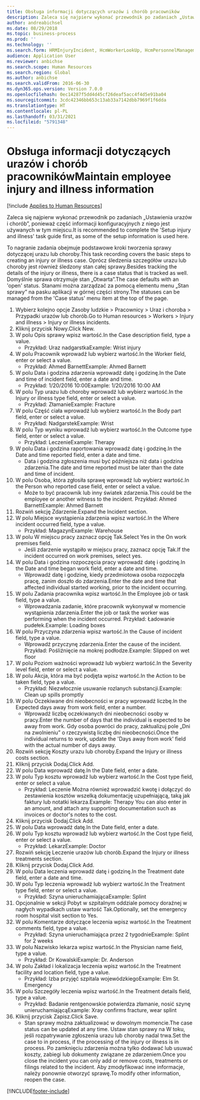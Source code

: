 ```yaml
---
title: Obsługa informacji dotyczących urazów i chorób pracowników
description: Zaleca się najpierw wykonać przewodnik po zadaniach „Ustawienia urazów i chorób”, ponieważ część informacji konfiguracyjnych z niego jest używanych w tym miejscu.
author: andreabichsel
ms.date: 08/29/2018
ms.topic: business-process
ms.prod: ''
ms.technology: ''
ms.search.form: HRMInjuryIncident, HcmWorkerLookUp, HcmPersonnelManagementWorkspace
audience: Application User
ms.reviewer: anbichse
ms.search.scope: Human Resources
ms.search.region: Global
ms.author: anbichse
ms.search.validFrom: 2016-06-30
ms.dyn365.ops.version: Version 7.0.0
ms.openlocfilehash: 0ec14287f5dd4d45cf26deaf5acc4f4d5e91ba04
ms.sourcegitcommit: 3cdc42346bb653c13ab33a7142dbb7969f1f6dda
ms.translationtype: HT
ms.contentlocale: pl-PL
ms.lasthandoff: 03/31/2021
ms.locfileid: "5791348"
---
```

# <a name="maintain-employee-injury-and-illness-information"></a><span data-ttu-id="63ed9-103">Obsługa informacji dotyczących urazów i chorób pracowników</span><span class="sxs-lookup"><span data-stu-id="63ed9-103">Maintain employee injury and illness information</span></span>

[!include [Applies to Human Resources](../includes/applies-to-hr.md)]



<span data-ttu-id="63ed9-104">Zaleca się najpierw wykonać przewodnik po zadaniach „Ustawienia urazów i chorób”, ponieważ część informacji konfiguracyjnych z niego jest używanych w tym miejscu.</span><span class="sxs-lookup"><span data-stu-id="63ed9-104">It is recommended to complete the 'Setup injury and illness' task guide first, as some of the setup information is used here.</span></span> 



<span data-ttu-id="63ed9-105">To nagranie zadania obejmuje podstawowe kroki tworzenia sprawy dotyczącej urazu lub choroby.</span><span class="sxs-lookup"><span data-stu-id="63ed9-105">This task recording covers the basic steps to creating an injury or illness case.</span></span> <span data-ttu-id="63ed9-106">Oprócz śledzenia szczegółów urazu lub choroby jest również śledzony stan całej sprawy.</span><span class="sxs-lookup"><span data-stu-id="63ed9-106">Besides tracking the details of the injury or illness, there is a case status that is tracked as well.</span></span>  <span data-ttu-id="63ed9-107">Domyślnie sprawa otrzymuje stan „Otwarta”.</span><span class="sxs-lookup"><span data-stu-id="63ed9-107">The case defaults with an 'open' status.</span></span>  <span data-ttu-id="63ed9-108">Stanami można zarządzać za pomocą elementu menu „Stan sprawy” na pasku aplikacji w górnej części strony.</span><span class="sxs-lookup"><span data-stu-id="63ed9-108">The statuses can be managed from the 'Case status' menu item at the top of the page.</span></span>

1. <span data-ttu-id="63ed9-109">Wybierz kolejno opcje Zasoby ludzkie > Pracownicy > Uraz i choroba > Przypadki urazów lub chorób.</span><span class="sxs-lookup"><span data-stu-id="63ed9-109">Go to Human resources > Workers > Injury and illness > Injury or illness incidents.</span></span>
2. <span data-ttu-id="63ed9-110">Kliknij przycisk Nowy.</span><span class="sxs-lookup"><span data-stu-id="63ed9-110">Click New.</span></span>
3. <span data-ttu-id="63ed9-111">W polu Opis sprawy wpisz wartość.</span><span class="sxs-lookup"><span data-stu-id="63ed9-111">In the Case description field, type a value.</span></span>
    * <span data-ttu-id="63ed9-112">Przykład: Uraz nadgarstka</span><span class="sxs-lookup"><span data-stu-id="63ed9-112">Example:  Wrist injury</span></span>  
4. <span data-ttu-id="63ed9-113">W polu Pracownik wprowadź lub wybierz wartość.</span><span class="sxs-lookup"><span data-stu-id="63ed9-113">In the Worker field, enter or select a value.</span></span>
    * <span data-ttu-id="63ed9-114">Przykład: Ahmed Barnett</span><span class="sxs-lookup"><span data-stu-id="63ed9-114">Example: Ahmed Barnett</span></span>  
5. <span data-ttu-id="63ed9-115">W polu Data i godzina zdarzenia wprowadź datę i godzinę.</span><span class="sxs-lookup"><span data-stu-id="63ed9-115">In the Date and time of incident field, enter a date and time.</span></span>
    * <span data-ttu-id="63ed9-116">Przykład: 1/20/2016 10:00</span><span class="sxs-lookup"><span data-stu-id="63ed9-116">Example:  1/20/2016 10:00 AM</span></span>  
6. <span data-ttu-id="63ed9-117">W polu Typ urazu lub choroby wprowadź lub wybierz wartość.</span><span class="sxs-lookup"><span data-stu-id="63ed9-117">In the Injury or illness type field, enter or select a value.</span></span>
    * <span data-ttu-id="63ed9-118">Przykład: Złamanie</span><span class="sxs-lookup"><span data-stu-id="63ed9-118">Example:  Fracture</span></span>  
7. <span data-ttu-id="63ed9-119">W polu Część ciała wprowadź lub wybierz wartość.</span><span class="sxs-lookup"><span data-stu-id="63ed9-119">In the Body part field, enter or select a value.</span></span>
    * <span data-ttu-id="63ed9-120">Przykład: Nadgarstek</span><span class="sxs-lookup"><span data-stu-id="63ed9-120">Example:  Wrist</span></span>  
8. <span data-ttu-id="63ed9-121">W polu Typ wyniku wprowadź lub wybierz wartość.</span><span class="sxs-lookup"><span data-stu-id="63ed9-121">In the Outcome type field, enter or select a value.</span></span>
    * <span data-ttu-id="63ed9-122">Przykład: Leczenie</span><span class="sxs-lookup"><span data-stu-id="63ed9-122">Example:  Therapy</span></span>  
9. <span data-ttu-id="63ed9-123">W polu Data i godzina raportowania wprowadź datę i godzinę.</span><span class="sxs-lookup"><span data-stu-id="63ed9-123">In the Date and time reported field, enter a date and time.</span></span>
    * <span data-ttu-id="63ed9-124">Data i godzina zgłoszenia musi być późniejsza niż data i godzina zdarzenia.</span><span class="sxs-lookup"><span data-stu-id="63ed9-124">The date and time reported must be later than the date and time of incident.</span></span>  
10. <span data-ttu-id="63ed9-125">W polu Osoba, która zgłosiła sprawę wprowadź lub wybierz wartość.</span><span class="sxs-lookup"><span data-stu-id="63ed9-125">In the Person who reported case field, enter or select a value.</span></span>
    * <span data-ttu-id="63ed9-126">Może to być pracownik lub inny światek zdarzenia.</span><span class="sxs-lookup"><span data-stu-id="63ed9-126">This could be the employee or another witness to the incident.</span></span>  <span data-ttu-id="63ed9-127">Przykład: Ahmed Barnett</span><span class="sxs-lookup"><span data-stu-id="63ed9-127">Example: Ahmed Barnett</span></span>  
11. <span data-ttu-id="63ed9-128">Rozwiń sekcję Zdarzenie.</span><span class="sxs-lookup"><span data-stu-id="63ed9-128">Expand the Incident section.</span></span>
12. <span data-ttu-id="63ed9-129">W polu Miejsce wystąpienia zdarzenia wpisz wartość.</span><span class="sxs-lookup"><span data-stu-id="63ed9-129">In the Where incident occurred field, type a value.</span></span>
    * <span data-ttu-id="63ed9-130">Przykład: Magazyn</span><span class="sxs-lookup"><span data-stu-id="63ed9-130">Example:  Warehouse</span></span>  
13. <span data-ttu-id="63ed9-131">W polu W miejscu pracy zaznacz opcję Tak.</span><span class="sxs-lookup"><span data-stu-id="63ed9-131">Select Yes in the On work premises field.</span></span>
    * <span data-ttu-id="63ed9-132">Jeśli zdarzenie wystąpiło w miejscu pracy, zaznacz opcję Tak.</span><span class="sxs-lookup"><span data-stu-id="63ed9-132">If the incident occurred on work premises, select yes.</span></span>  
14. <span data-ttu-id="63ed9-133">W polu Data i godzina rozpoczęcia pracy wprowadź datę i godzinę.</span><span class="sxs-lookup"><span data-stu-id="63ed9-133">In the Date and time began work field, enter a date and time.</span></span>
    * <span data-ttu-id="63ed9-134">Wprowadź datę i godzinę, kiedy przedmiotowa osoba rozpoczęła pracę, zanim doszło do zdarzenia.</span><span class="sxs-lookup"><span data-stu-id="63ed9-134">Enter the date and time that affected individual started working, prior to the incident occurring.</span></span>  
15. <span data-ttu-id="63ed9-135">W polu Zadania pracownika wpisz wartość.</span><span class="sxs-lookup"><span data-stu-id="63ed9-135">In the Employee job or task field, type a value.</span></span>
    * <span data-ttu-id="63ed9-136">Wprowadzania zadanie, które pracownik wykonywał w momencie wystąpienia zdarzenia.</span><span class="sxs-lookup"><span data-stu-id="63ed9-136">Enter the job or task the worker was performing when the incident occurred.</span></span>  <span data-ttu-id="63ed9-137">Przykład: Ładowanie pudełek.</span><span class="sxs-lookup"><span data-stu-id="63ed9-137">Example:  Loading boxes</span></span>  
16. <span data-ttu-id="63ed9-138">W polu Przyczyna zdarzenia wpisz wartość.</span><span class="sxs-lookup"><span data-stu-id="63ed9-138">In the Cause of incident field, type a value.</span></span>
    * <span data-ttu-id="63ed9-139">Wprowadź przyczynę zdarzenia.</span><span class="sxs-lookup"><span data-stu-id="63ed9-139">Enter the cause of the incident.</span></span>  <span data-ttu-id="63ed9-140">Przykład: Pośliźnięcie na mokrej podłodze.</span><span class="sxs-lookup"><span data-stu-id="63ed9-140">Example:  Slipped on wet floor</span></span>  
17. <span data-ttu-id="63ed9-141">W polu Poziom ważności wprowadź lub wybierz wartość.</span><span class="sxs-lookup"><span data-stu-id="63ed9-141">In the Severity level field, enter or select a value.</span></span>
18. <span data-ttu-id="63ed9-142">W polu Akcja, która ma być podjęta wpisz wartość.</span><span class="sxs-lookup"><span data-stu-id="63ed9-142">In the Action to be taken field, type a value.</span></span>
    * <span data-ttu-id="63ed9-143">Przykład: Niezwłocznie usuwanie rozlanych substancji.</span><span class="sxs-lookup"><span data-stu-id="63ed9-143">Example:  Clean up spills promptly</span></span>  
19. <span data-ttu-id="63ed9-144">W polu Oczekiwane dni nieobecności w pracy wprowadź liczbę.</span><span class="sxs-lookup"><span data-stu-id="63ed9-144">In the Expected days away from work field, enter a number.</span></span>
    * <span data-ttu-id="63ed9-145">Wprowadź liczbę oczekiwanych dni nieobecności osoby w pracy.</span><span class="sxs-lookup"><span data-stu-id="63ed9-145">Enter the number of days that the individual is expected to be away from work.</span></span>  <span data-ttu-id="63ed9-146">Gdy osoba powróci do pracy, zaktualizuj pole „Dni na zwolnieniu” o rzeczywistą liczbę dni nieobecności.</span><span class="sxs-lookup"><span data-stu-id="63ed9-146">Once the individual returns to work, update the 'Days away from work' field with the actual number of days away.</span></span>  
20. <span data-ttu-id="63ed9-147">Rozwiń sekcję Koszty urazu lub choroby.</span><span class="sxs-lookup"><span data-stu-id="63ed9-147">Expand the Injury or illness costs section.</span></span>
21. <span data-ttu-id="63ed9-148">Kliknij przycisk Dodaj.</span><span class="sxs-lookup"><span data-stu-id="63ed9-148">Click Add.</span></span>
22. <span data-ttu-id="63ed9-149">W polu Data wprowadź datę.</span><span class="sxs-lookup"><span data-stu-id="63ed9-149">In the Date field, enter a date.</span></span>
23. <span data-ttu-id="63ed9-150">W polu Typ kosztu wprowadź lub wybierz wartość.</span><span class="sxs-lookup"><span data-stu-id="63ed9-150">In the Cost type field, enter or select a value.</span></span>
    * <span data-ttu-id="63ed9-151">Przykład:  Leczenie    Można również wprowadzić kwotę i dołączyć do zestawienia kosztów wszelką dokumentację uzupełniającą, taką jak faktury lub notatki lekarza.</span><span class="sxs-lookup"><span data-stu-id="63ed9-151">Example:  Therapy    You can also enter in an amount, and attach any supporting documentation such as invoices or doctor's notes to the cost.</span></span>  
24. <span data-ttu-id="63ed9-152">Kliknij przycisk Dodaj.</span><span class="sxs-lookup"><span data-stu-id="63ed9-152">Click Add.</span></span>
25. <span data-ttu-id="63ed9-153">W polu Data wprowadź datę.</span><span class="sxs-lookup"><span data-stu-id="63ed9-153">In the Date field, enter a date.</span></span>
26. <span data-ttu-id="63ed9-154">W polu Typ kosztu wprowadź lub wybierz wartość.</span><span class="sxs-lookup"><span data-stu-id="63ed9-154">In the Cost type field, enter or select a value.</span></span>
    * <span data-ttu-id="63ed9-155">Przykład: Lekarz</span><span class="sxs-lookup"><span data-stu-id="63ed9-155">Example: Doctor</span></span>  
27. <span data-ttu-id="63ed9-156">Rozwiń sekcję Leczenie urazów lub chorób.</span><span class="sxs-lookup"><span data-stu-id="63ed9-156">Expand the Injury or illness treatments section.</span></span>
28. <span data-ttu-id="63ed9-157">Kliknij przycisk Dodaj.</span><span class="sxs-lookup"><span data-stu-id="63ed9-157">Click Add.</span></span>
29. <span data-ttu-id="63ed9-158">W polu Data leczenia wprowadź datę i godzinę.</span><span class="sxs-lookup"><span data-stu-id="63ed9-158">In the Treatment date field, enter a date and time.</span></span>
30. <span data-ttu-id="63ed9-159">W polu Typ leczenia wprowadź lub wybierz wartość.</span><span class="sxs-lookup"><span data-stu-id="63ed9-159">In the Treatment type field, enter or select a value.</span></span>
    * <span data-ttu-id="63ed9-160">Przykład: Szyna unieruchamiająca</span><span class="sxs-lookup"><span data-stu-id="63ed9-160">Example:  Splint</span></span>  
31. <span data-ttu-id="63ed9-161">Opcjonalnie w sekcji Pobyt w szpitalnym oddziale pomocy doraźnej w nagłych wypadkach ustaw wartość Tak.</span><span class="sxs-lookup"><span data-stu-id="63ed9-161">Optionally, set the emergency room hospital visit section to Yes.</span></span>
32. <span data-ttu-id="63ed9-162">W polu Komentarze dotyczące leczenia wpisz wartość.</span><span class="sxs-lookup"><span data-stu-id="63ed9-162">In the Treatment comments field, type a value.</span></span>
    * <span data-ttu-id="63ed9-163">Przykład: Szyna unieruchamiająca przez 2 tygodnie</span><span class="sxs-lookup"><span data-stu-id="63ed9-163">Example:  Splint for 2 weeks</span></span>  
33. <span data-ttu-id="63ed9-164">W polu Nazwisko lekarza wpisz wartość.</span><span class="sxs-lookup"><span data-stu-id="63ed9-164">In the Physician name field, type a value.</span></span>
    * <span data-ttu-id="63ed9-165">Przykład:  Dr Kowalski</span><span class="sxs-lookup"><span data-stu-id="63ed9-165">Example:  Dr. Anderson</span></span>  
34. <span data-ttu-id="63ed9-166">W polu Zakład i lokalizacja leczenia wpisz wartość.</span><span class="sxs-lookup"><span data-stu-id="63ed9-166">In the Treatment facility and location field, type a value.</span></span>
    * <span data-ttu-id="63ed9-167">Przykład: Izba przyjęć szpitala wojewódzkiego</span><span class="sxs-lookup"><span data-stu-id="63ed9-167">Example:  Elm St. Emergency</span></span>  
35. <span data-ttu-id="63ed9-168">W polu Szczegóły leczenia wpisz wartość.</span><span class="sxs-lookup"><span data-stu-id="63ed9-168">In the Treatment details field, type a value.</span></span>
    * <span data-ttu-id="63ed9-169">Przykład: Badanie rentgenowskie potwierdza złamanie, nosić szynę unieruchamiającą</span><span class="sxs-lookup"><span data-stu-id="63ed9-169">Example:  Xray confirms fracture, wear splint</span></span>  
36. <span data-ttu-id="63ed9-170">Kliknij przycisk Zapisz.</span><span class="sxs-lookup"><span data-stu-id="63ed9-170">Click Save.</span></span>
    * <span data-ttu-id="63ed9-171">Stan sprawy można zaktualizować w dowolnym momencie.</span><span class="sxs-lookup"><span data-stu-id="63ed9-171">The case status can be updated at any time.</span></span>  <span data-ttu-id="63ed9-172">Ustaw stan sprawy na W toku, jeśli rozpatrywanie zgłoszenia urazu lub choroby nadal trwa.</span><span class="sxs-lookup"><span data-stu-id="63ed9-172">Set the case to in process, if the processing of the injury or illness is in process.</span></span>  <span data-ttu-id="63ed9-173">Po zamknięciu zdarzenia można tylko dodawać lub usuwać koszty, zabiegi lub dokumenty związane ze zdarzeniem.</span><span class="sxs-lookup"><span data-stu-id="63ed9-173">Once you close the incident you can only add or remove costs, treatments or filings related to the incident.</span></span>  <span data-ttu-id="63ed9-174">Aby zmodyfikować inne informacje, należy ponownie otworzyć sprawę.</span><span class="sxs-lookup"><span data-stu-id="63ed9-174">To modify other information, reopen the case.</span></span>  



[!INCLUDE[footer-include](../includes/footer-banner.md)]
